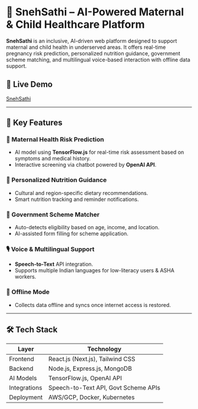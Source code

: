 # 🤖 SnehSathi – AI-Powered Maternal & Child Healthcare Platform

**SnehSathi** is an inclusive, AI-driven web platform designed to support maternal and child health in underserved areas. It offers real-time pregnancy risk prediction, personalized nutrition guidance, government scheme matching, and multilingual voice-based interaction with offline data support.

## 🚀 Live Demo

[SnehSathi](https://snehsathi.vercel.app/)

---

## 🧠 Key Features

### 🏥 Maternal Health Risk Prediction
- AI model using **TensorFlow.js** for real-time risk assessment based on symptoms and medical history.
- Interactive screening via chatbot powered by **OpenAI API**.

### 🍲 Personalized Nutrition Guidance
- Cultural and region-specific dietary recommendations.
- Smart nutrition tracking and reminder notifications.

### 📜 Government Scheme Matcher
- Auto-detects eligibility based on age, income, and location.
- AI-assisted form filling for scheme application.

### 🎙️ Voice & Multilingual Support
- **Speech-to-Text** API integration.
- Supports multiple Indian languages for low-literacy users & ASHA workers.

### 📶 Offline Mode
- Collects data offline and syncs once internet access is restored.

---

## 🛠️ Tech Stack

| Layer       | Technology                            |
|-------------|----------------------------------------|
| Frontend    | React.js (Next.js), Tailwind CSS       |
| Backend     | Node.js, Express.js, MongoDB           |
| AI Models   | TensorFlow.js, OpenAI API              |
| Integrations| Speech-to-Text API, Govt Scheme APIs   |
| Deployment  | AWS/GCP, Docker, Kubernetes            |


